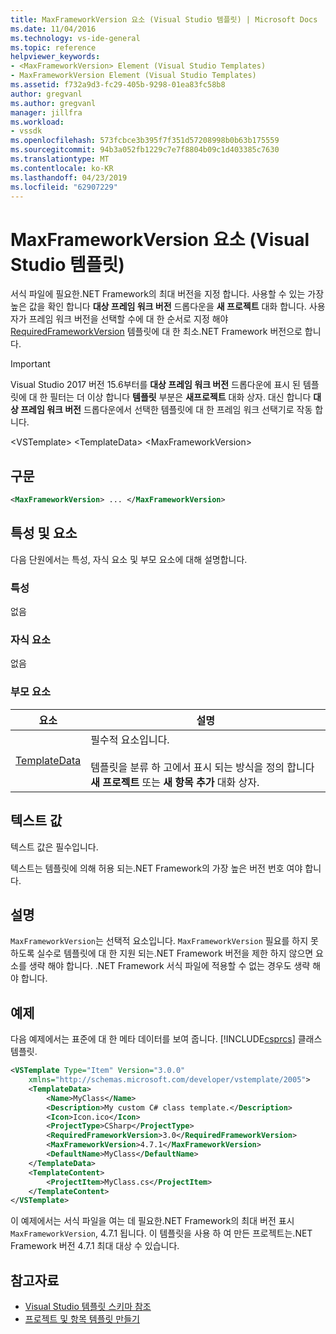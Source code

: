 ```yaml
---
title: MaxFrameworkVersion 요소 (Visual Studio 템플릿) | Microsoft Docs
ms.date: 11/04/2016
ms.technology: vs-ide-general
ms.topic: reference
helpviewer_keywords:
- <MaxFrameworkVersion> Element (Visual Studio Templates)
- MaxFrameworkVersion Element (Visual Studio Templates)
ms.assetid: f732a9d3-fc29-405b-9298-01ea83fc58b8
author: gregvanl
ms.author: gregvanl
manager: jillfra
ms.workload:
- vssdk
ms.openlocfilehash: 573fcbce3b395f7f351d57208998b0b63b175559
ms.sourcegitcommit: 94b3a052fb1229c7e7f8804b09c1d403385c7630
ms.translationtype: MT
ms.contentlocale: ko-KR
ms.lasthandoff: 04/23/2019
ms.locfileid: "62907229"
---
```

# <a name="maxframeworkversion-element-visual-studio-templates"></a>MaxFrameworkVersion 요소 (Visual Studio 템플릿)

서식 파일에 필요한.NET Framework의 최대 버전을 지정 합니다. 사용할 수 있는 가장 높은 값을 확인 합니다 **대상 프레임 워크 버전** 드롭다운을 **새 프로젝트** 대화 합니다. 사용자가 프레임 워크 버전을 선택할 수에 대 한 순서로 지정 해야 [RequiredFrameworkVersion](../extensibility/requiredframeworkversion-element-visual-studio-templates.md) 템플릿에 대 한 최소.NET Framework 버전으로 합니다.

> [!IMPORTANT]
> Visual Studio 2017 버전 15.6부터를 **대상 프레임 워크 버전** 드롭다운에 표시 된 템플릿에 대 한 필터는 더 이상 합니다 **템플릿** 부분은 **새프로젝트** 대화 상자. 대신 합니다 **대상 프레임 워크 버전** 드롭다운에서 선택한 템플릿에 대 한 프레임 워크 선택기로 작동 합니다.

 \<VSTemplate> \<TemplateData> \<MaxFrameworkVersion>

## <a name="syntax"></a>구문

```xml
<MaxFrameworkVersion> ... </MaxFrameworkVersion>
```

## <a name="attributes-and-elements"></a>특성 및 요소
 다음 단원에서는 특성, 자식 요소 및 부모 요소에 대해 설명합니다.

### <a name="attributes"></a>특성
 없음

### <a name="child-elements"></a>자식 요소
 없음

### <a name="parent-elements"></a>부모 요소

|요소|설명|
|-------------|-----------------|
|[TemplateData](../extensibility/templatedata-element-visual-studio-templates.md)|필수적 요소입니다.<br /><br /> 템플릿을 분류 하 고에서 표시 되는 방식을 정의 합니다 **새 프로젝트** 또는 **새 항목 추가** 대화 상자.|

## <a name="text-value"></a>텍스트 값
 텍스트 값은 필수입니다.

 텍스트는 템플릿에 의해 허용 되는.NET Framework의 가장 높은 버전 번호 여야 합니다.

## <a name="remarks"></a>설명

`MaxFrameworkVersion`는 선택적 요소입니다. `MaxFrameworkVersion` 필요를 하지 못하도록 실수로 템플릿에 대 한 지원 되는.NET Framework 버전을 제한 하지 않으면 요소를 생략 해야 합니다. .NET Framework 서식 파일에 적용할 수 없는 경우도 생략 해야 합니다.

## <a name="example"></a>예제

다음 예제에서는 표준에 대 한 메타 데이터를 보여 줍니다. [!INCLUDE[csprcs](../data-tools/includes/csprcs_md.md)] 클래스 템플릿.

```xml
<VSTemplate Type="Item" Version="3.0.0"
    xmlns="http://schemas.microsoft.com/developer/vstemplate/2005">
    <TemplateData>
        <Name>MyClass</Name>
        <Description>My custom C# class template.</Description>
        <Icon>Icon.ico</Icon>
        <ProjectType>CSharp</ProjectType>
        <RequiredFrameworkVersion>3.0</RequiredFrameworkVersion>
        <MaxFrameworkVersion>4.7.1</MaxFrameworkVersion>
        <DefaultName>MyClass</DefaultName>
    </TemplateData>
    <TemplateContent>
        <ProjectItem>MyClass.cs</ProjectItem>
    </TemplateContent>
</VSTemplate>
```

이 예제에서는 서식 파일을 여는 데 필요한.NET Framework의 최대 버전 표시 `MaxFrameworkVersion`, 4.7.1 됩니다. 이 템플릿을 사용 하 여 만든 프로젝트는.NET Framework 버전 4.7.1 최대 대상 수 있습니다.

## <a name="see-also"></a>참고자료

- [Visual Studio 템플릿 스키마 참조](../extensibility/visual-studio-template-schema-reference.md)
- [프로젝트 및 항목 템플릿 만들기](../ide/creating-project-and-item-templates.md)
